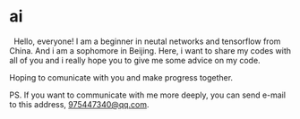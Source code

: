 # ai
 
Hello, everyone!
I am a beginner in neutal networks and tensorflow from China. And i am a sophomore in Beijing. 
Here, i want to share my codes with all of you and i really hope you to give me some advice on my code.

Hoping to comunicate with you and make progress together.

PS.
   If you want to communicate with me more deeply, you can send e-mail to this address, 975447340@qq.com.
